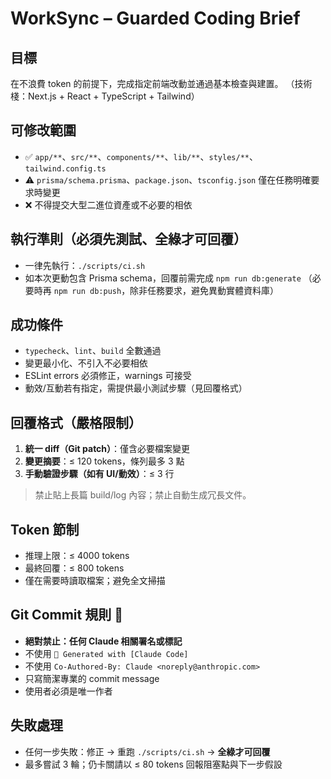 # WorkSync – Guarded Coding Brief

## 目標
在不浪費 token 的前提下，完成指定前端改動並通過基本檢查與建置。
（技術棧：Next.js + React + TypeScript + Tailwind）

## 可修改範圍
- ✅ `app/**`、`src/**`、`components/**`、`lib/**`、`styles/**`、`tailwind.config.ts`
- ⚠️ `prisma/schema.prisma`、`package.json`、`tsconfig.json` 僅在任務明確要求時變更
- ❌ 不得提交大型二進位資產或不必要的相依

## 執行準則（必須先測試、全綠才可回覆）
- 一律先執行：`./scripts/ci.sh`
- 如本次更動包含 Prisma schema，回覆前需完成 `npm run db:generate`
  （必要時再 `npm run db:push`，除非任務要求，避免異動實體資料庫）

## 成功條件
- `typecheck`、`lint`、`build` 全數通過
- 變更最小化、不引入不必要相依
- ESLint errors 必須修正，warnings 可接受
- 動效/互動若有指定，需提供最小測試步驟（見回覆格式）

## 回覆格式（嚴格限制）
1. **統一 diff（Git patch）**：僅含必要檔案變更  
2. **變更摘要**：≤ 120 tokens，條列最多 3 點  
3. **手動驗證步驟（如有 UI/動效）**：≤ 3 行  
> 禁止貼上長篇 build/log 內容；禁止自動生成冗長文件。

## Token 節制
- 推理上限：≤ 4000 tokens
- 最終回覆：≤ 800 tokens
- 僅在需要時讀取檔案；避免全文掃描

## Git Commit 規則 🚨
- **絕對禁止：任何 Claude 相關署名或標記**
- 不使用 `🤖 Generated with [Claude Code]` 
- 不使用 `Co-Authored-By: Claude <noreply@anthropic.com>`
- 只寫簡潔專業的 commit message
- 使用者必須是唯一作者

## 失敗處理
- 任何一步失敗：修正 → 重跑 `./scripts/ci.sh` → **全綠才可回覆**
- 最多嘗試 3 輪；仍卡關請以 ≤ 80 tokens 回報阻塞點與下一步假設
